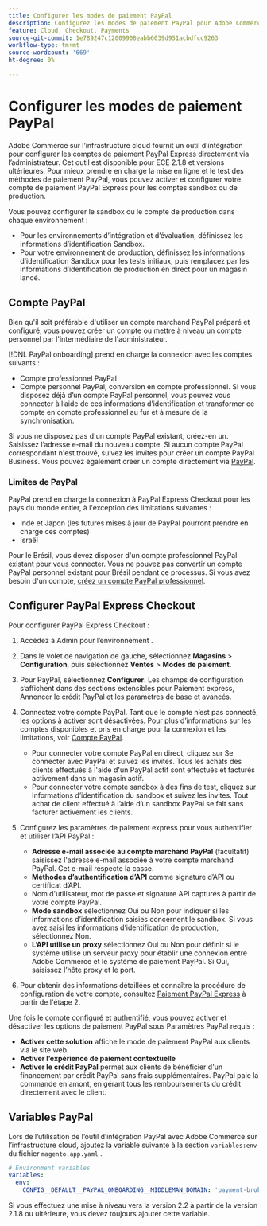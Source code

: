 ```yaml
---
title: Configurer les modes de paiement PayPal
description: Configurez les modes de paiement PayPal pour Adobe Commerce sur l’infrastructure cloud.
feature: Cloud, Checkout, Payments
source-git-commit: 1e789247c12009908eabb6039d951acbdfcc9263
workflow-type: tm+mt
source-wordcount: '669'
ht-degree: 0%

---
```


# Configurer les modes de paiement PayPal

Adobe Commerce sur l’infrastructure cloud fournit un outil d’intégration pour configurer les comptes de paiement PayPal Express directement via l’administrateur. Cet outil est disponible pour ECE 2.1.8 et versions ultérieures. Pour mieux prendre en charge la mise en ligne et le test des méthodes de paiement PayPal, vous pouvez activer et configurer votre compte de paiement PayPal Express pour les comptes sandbox ou de production.

Vous pouvez configurer le sandbox ou le compte de production dans chaque environnement :

* Pour les environnements d’intégration et d’évaluation, définissez les informations d’identification Sandbox.
* Pour votre environnement de production, définissez les informations d’identification Sandbox pour les tests initiaux, puis remplacez par les informations d’identification de production en direct pour un magasin lancé.

## Compte PayPal

Bien qu&#39;il soit préférable d&#39;utiliser un compte marchand PayPal préparé et configuré, vous pouvez créer un compte ou mettre à niveau un compte personnel par l&#39;intermédiaire de l&#39;administrateur.

[!DNL PayPal onboarding] prend en charge la connexion avec les comptes suivants :

* Compte professionnel PayPal
* Compte personnel PayPal, conversion en compte professionnel. Si vous disposez déjà d’un compte PayPal personnel, vous pouvez vous connecter à l’aide de ces informations d’identification et transformer ce compte en compte professionnel au fur et à mesure de la synchronisation.

Si vous ne disposez pas d&#39;un compte PayPal existant, créez-en un. Saisissez l’adresse e-mail du nouveau compte. Si aucun compte PayPal correspondant n&#39;est trouvé, suivez les invites pour créer un compte PayPal Business. Vous pouvez également créer un compte directement via [PayPal](https://www.paypal.com/us/webapps/mpp/account-selection).

### Limites de PayPal

PayPal prend en charge la connexion à PayPal Express Checkout pour les pays du monde entier, à l&#39;exception des limitations suivantes :

* Inde et Japon (les futures mises à jour de PayPal pourront prendre en charge ces comptes)
* Israël

Pour le Brésil, vous devez disposer d&#39;un compte professionnel PayPal existant pour vous connecter. Vous ne pouvez pas convertir un compte PayPal personnel existant pour Brésil pendant ce processus. Si vous avez besoin d&#39;un compte, [créez un compte PayPal professionnel](https://www.paypal.com/us/webapps/mpp/account-selection).

## Configurer PayPal Express Checkout

Pour configurer PayPal Express Checkout :

1. Accédez à Admin pour l’environnement .
1. Dans le volet de navigation de gauche, sélectionnez **Magasins** > **Configuration**, puis sélectionnez **Ventes** > **Modes de paiement**.
1. Pour PayPal, sélectionnez **Configurer**. Les champs de configuration s’affichent dans des sections extensibles pour Paiement express, Annoncer le crédit PayPal et les paramètres de base et avancés.
1. Connectez votre compte PayPal. Tant que le compte n’est pas connecté, les options à activer sont désactivées. Pour plus d’informations sur les comptes disponibles et pris en charge pour la connexion et les limitations, voir [Compte PayPal](#paypal-account).

   * Pour connecter votre compte PayPal en direct, cliquez sur Se connecter avec PayPal et suivez les invites. Tous les achats des clients effectués à l&#39;aide d&#39;un PayPal actif sont effectués et facturés activement dans un magasin actif.
   * Pour connecter votre compte sandbox à des fins de test, cliquez sur Informations d’identification du sandbox et suivez les invites. Tout achat de client effectué à l’aide d’un sandbox PayPal se fait sans facturer activement les clients.

1. Configurez les paramètres de paiement express pour vous authentifier et utiliser l’API PayPal :

   * **Adresse e-mail associée au compte marchand PayPal** (facultatif) saisissez l&#39;adresse e-mail associée à votre compte marchand PayPal. Cet e-mail respecte la casse.
   * **Méthodes d’authentification d’API** comme signature d’API ou certificat d’API.
   * Nom d&#39;utilisateur, mot de passe et signature API capturés à partir de votre compte PayPal.
   * **Mode sandbox** sélectionnez Oui ou Non pour indiquer si les informations d’identification saisies concernent le sandbox. Si vous avez saisi les informations d’identification de production, sélectionnez Non.
   * **L’API utilise un proxy** sélectionnez Oui ou Non pour définir si le système utilise un serveur proxy pour établir une connexion entre Adobe Commerce et le système de paiement PayPal. Si Oui, saisissez l’hôte proxy et le port.

1. Pour obtenir des informations détaillées et connaître la procédure de configuration de votre compte, consultez [Paiement PayPal Express](https://experienceleague.adobe.com/en/docs/commerce-admin/stores-sales/payments/paypal/paypal-express-checkout) à partir de l&#39;étape 2.

Une fois le compte configuré et authentifié, vous pouvez activer et désactiver les options de paiement PayPal sous Paramètres PayPal requis :

* **Activer cette solution** affiche le mode de paiement PayPal aux clients via le site web.
* **Activer l’expérience de paiement contextuelle**
* **Activer le crédit PayPal** permet aux clients de bénéficier d&#39;un financement par crédit PayPal sans frais supplémentaires. PayPal paie la commande en amont, en gérant tous les remboursements du crédit directement avec le client.

## Variables PayPal

Lors de l’utilisation de l’outil d’intégration PayPal avec Adobe Commerce sur l’infrastructure cloud, ajoutez la variable suivante à la section `variables:env` du fichier `magento.app.yaml` .

```yaml
# Environment variables
variables:
  env:
    CONFIG__DEFAULT__PAYPAL_ONBOARDING__MIDDLEMAN_DOMAIN: 'payment-broker.magento.com'
```

Si vous effectuez une mise à niveau vers la version 2.2 à partir de la version 2.1.8 ou ultérieure, vous devez toujours ajouter cette variable.
